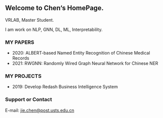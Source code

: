 ## Welcome to Chen‘s HomePage.

VRLAB, Master Student.

I am work on NLP, GNN, DL, ML, Interpretability.


### MY PAPERS
- 2020: ALBERT-based Named Entity Recognition of Chinese Medical Records
- 2021: RWGNN: Randomly Wired Graph Neural Network for Chinese NER

### MY PROJECTS
- 2019: Develop Redash Business Intelligence System


### Support or Contact

E-mail: <jie.chen@post.usts.edu.cn>
